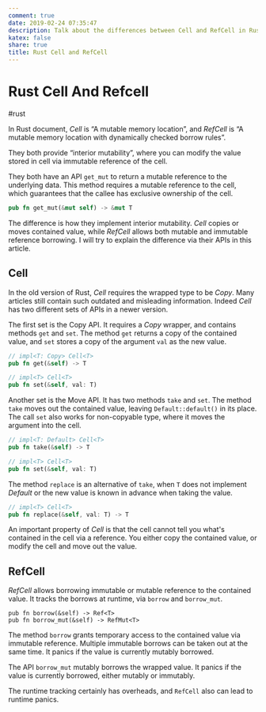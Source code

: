 ```yaml
---
comment: true
date: 2019-02-24 07:35:47
description: Talk about the differences between Cell and RefCell in Rust, and how to use them.
katex: false
share: true
title: Rust Cell and RefCell
---
```


# Rust Cell And Refcell

#rust

In Rust document, *Cell* is “A mutable memory location”, and *RefCell* is “A mutable memory location with dynamically checked borrow rules”.

They both provide “interior mutability”, where you can modify the value stored in cell via immutable reference of the cell.

They both have an API `get_mut` to return a mutable reference to the underlying data. This method requires a mutable reference to the cell, which guarantees that the callee has exclusive ownership of the cell.

```rust
pub fn get_mut(&mut self) -> &mut T
```

The difference is how they implement interior mutability. *Cell* copies or moves contained value, while *RefCell* allows both mutable and immutable reference borrowing. I will try to explain the difference via their APIs in this article.

<!--more-->

## Cell

In the old version of Rust, *Cell* requires the wrapped type to be *Copy*. Many articles still contain such outdated and misleading information. Indeed *Cell* has two different sets of APIs in a newer version.

The first set is the Copy API. It requires a *Copy* wrapper, and contains methods `get` and `set`.  The method `get` returns a copy of the contained value, and `set`  stores a copy of the argument `val` as the new value.

```rust
// impl<T: Copy> Cell<T>
pub fn get(&self) -> T

// impl<T> Cell<T>
pub fn set(&self, val: T)
```

Another set is the Move API. It has two methods `take` and `set`. The method `take` moves out the contained value, leaving `Default::default()` in its place. The call `set` also works for non-copyable type, where it moves the argument into the cell.

```rust
// impl<T: Default> Cell<T>
pub fn take(&self) -> T

// impl<T> Cell<T>
pub fn set(&self, val: T)
```

The method `replace` is an alternative of `take`, when `T` does not implement *Default* or the new value is known in advance when taking the value.

```rust
// impl<T> Cell<T>
pub fn replace(&self, val: T) -> T
```

An important property of *Cell* is that the cell cannot tell you what's contained in the cell via a reference. You either copy the contained value, or modify the cell and move out the value.

## RefCell

*RefCell* allows borrowing immutable or mutable reference to the contained value. It tracks the borrows at runtime, via `borrow` and `borrow_mut`.

```
pub fn borrow(&self) -> Ref<T>
pub fn borrow_mut(&self) -> RefMut<T>
```

The method `borrow` grants temporary access to the contained value via immutable reference. Multiple immutable borrows can be taken out at the same time. It panics if the value is currently mutably borrowed.

The API `borrow_mut` mutably borrows the wrapped value. It panics if the value is currently borrowed, either mutably or immutably.

The runtime tracking certainly has overheads, and `RefCell` also can lead to runtime panics.
